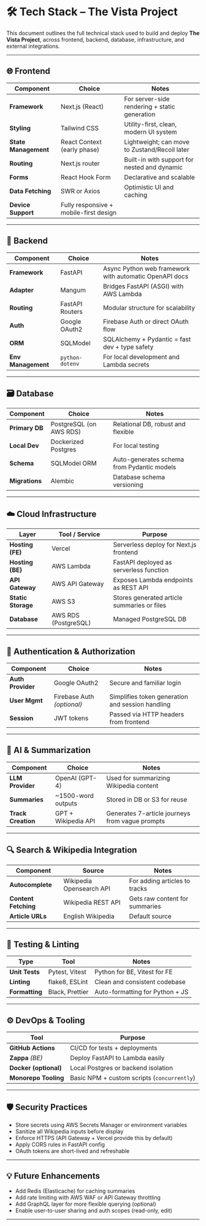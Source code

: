 # 🛠️ Tech Stack – The Vista Project

This document outlines the full technical stack used to build and deploy **The Vista Project**, across frontend, backend, database, infrastructure, and external integrations.

---

## 🌐 Frontend

| Component           | Choice                        | Notes                                           |
|---------------------|-------------------------------|-------------------------------------------------|
| **Framework**        | Next.js (React)               | For server-side rendering + static generation   |
| **Styling**          | Tailwind CSS                  | Utility-first, clean, modern UI system          |
| **State Management** | React Context (early phase)   | Lightweight; can move to Zustand/Recoil later   |
| **Routing**          | Next.js router                | Built-in with support for nested and dynamic    |
| **Forms**            | React Hook Form               | Declarative and scalable                        |
| **Data Fetching**    | SWR or Axios                  | Optimistic UI and caching                       |
| **Device Support**   | Fully responsive + mobile-first design |

---

## 🔁 Backend

| Component         | Choice                | Notes                                                       |
|-------------------|-----------------------|-------------------------------------------------------------|
| **Framework**      | FastAPI               | Async Python web framework with automatic OpenAPI docs      |
| **Adapter**        | Mangum                | Bridges FastAPI (ASGI) with AWS Lambda                      |
| **Routing**        | FastAPI Routers       | Modular structure for scalability                           |
| **Auth**           | Google OAuth2         | Firebase Auth or direct OAuth flow                          |
| **ORM**            | SQLModel              | SQLAlchemy + Pydantic = fast dev + type safety              |
| **Env Management** | `python-dotenv`       | For local development and Lambda secrets                    |

---

## 🗃️ Database

| Component         | Choice                     | Notes                                      |
|-------------------|----------------------------|--------------------------------------------|
| **Primary DB**     | PostgreSQL (on AWS RDS)    | Relational DB, robust and flexible         |
| **Local Dev**      | Dockerized Postgres        | For local testing                          |
| **Schema**         | SQLModel ORM               | Auto-generates schema from Pydantic models |
| **Migrations**     | Alembic                    | Database schema versioning                 |

---

## ☁️ Cloud Infrastructure

| Layer            | Tool / Service            | Purpose                                          |
|------------------|---------------------------|--------------------------------------------------|
| **Hosting (FE)**  | Vercel                    | Serverless deploy for Next.js frontend           |
| **Hosting (BE)**  | AWS Lambda                | FastAPI deployed as serverless function          |
| **API Gateway**   | AWS API Gateway           | Exposes Lambda endpoints as REST API            |
| **Static Storage**| AWS S3                    | Stores generated article summaries or files     |
| **Database**      | AWS RDS (PostgreSQL)      | Managed PostgreSQL DB                           |

---

## 🔐 Authentication & Authorization

| Component       | Choice             | Notes                                              |
|-----------------|--------------------|----------------------------------------------------|
| **Auth Provider**| Google OAuth2      | Secure and familiar login                          |
| **User Mgmt**    | Firebase Auth *(optional)* | Simplifies token generation and session handling   |
| **Session**      | JWT tokens         | Passed via HTTP headers from frontend              |

---

## 🧠 AI & Summarization

| Component         | Choice               | Notes                                          |
|-------------------|----------------------|------------------------------------------------|
| **LLM Provider**   | OpenAI (GPT-4)       | Used for summarizing Wikipedia content         |
| **Summaries**      | ~1500-word outputs   | Stored in DB or S3 for reuse                   |
| **Track Creation** | GPT + Wikipedia API  | Generates 7-article journeys from vague prompts|

---

## 🔍 Search & Wikipedia Integration

| Component           | Source                          | Notes                            |
|---------------------|----------------------------------|----------------------------------|
| **Autocomplete**     | Wikipedia Opensearch API        | For adding articles to tracks    |
| **Content Fetching** | Wikipedia REST API              | Gets raw content for summaries   |
| **Article URLs**     | English Wikipedia               | Default source                   |

---

## 🧪 Testing & Linting

| Type            | Tool              | Notes                                |
|-----------------|-------------------|--------------------------------------|
| **Unit Tests**   | Pytest, Vitest    | Python for BE, Vitest for FE         |
| **Linting**      | flake8, ESLint    | Clean and consistent codebase        |
| **Formatting**   | Black, Prettier   | Auto-formatting for Python + JS      |

---

## ⚙️ DevOps & Tooling

| Tool                | Purpose                                  |
|---------------------|------------------------------------------|
| **GitHub Actions**   | CI/CD for tests + deployments            |
| **Zappa** *(BE)*     | Deploy FastAPI to Lambda easily          |
| **Docker (optional)**| Local Postgres or backend isolation      |
| **Monorepo Tooling** | Basic NPM + custom scripts (`concurrently`) |

---

## 🛡️ Security Practices

- Store secrets using AWS Secrets Manager or environment variables
- Sanitize all Wikipedia inputs before display
- Enforce HTTPS (API Gateway + Vercel provide this by default)
- Apply CORS rules in FastAPI config
- OAuth tokens are short-lived and refreshable

---

## 💡 Future Enhancements

- Add Redis (Elasticache) for caching summaries
- Add rate limiting with AWS WAF or API Gateway throttling
- Add GraphQL layer for more flexible querying (optional)
- Enable user-to-user sharing and auth scopes (read-only, edit)

---
